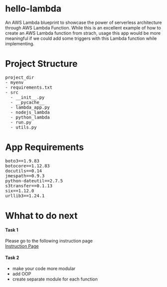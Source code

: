 # hello-lambda
An AWS Lambda blueprint to showcase the power of serverless architecture through AWS Lambda Function. While this is an excellent example of how to create an AWS Lambda function from strach, usage this app would be more meaningful if we could add some triggers with this Lambda function while implementing. 


# Project Structure
<pre>
project_dir
- myenv
- requirements.txt
- src
  - __init__.py
  - __pycache__
  - lambda_app.py
  - nodejs_lambda
  - python_lambda
  - run.py
  - utils.py
</pre>


# App Requirements
<pre>
boto3==1.9.83
botocore==1.12.83
docutils==0.14
jmespath==0.9.3
python-dateutil==2.7.5
s3transfer==0.1.13
six==1.12.0
urllib3==1.24.1
</pre>


# Whhat to do next

#### Task 1
Please go to the following instruction page
<br>
[Instruction Page](https://github.com/arifulhaqueuc/hello-lambda/blob/master/UpNext.MD)


#### Task 2
 - make your code more modular
 - add OOP
 - create separate module for each function
 
 
